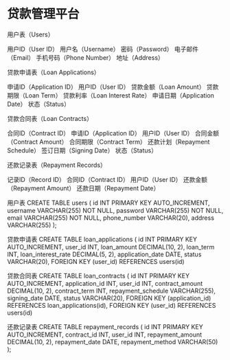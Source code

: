 # 贷款管理平台

用户表（Users）

用户ID（User ID）
用户名（Username）
密码（Password）
电子邮件（Email）
手机号码（Phone Number）
地址（Address）

贷款申请表（Loan Applications）

申请ID（Application ID）
用户ID（User ID）
贷款金额（Loan Amount）
贷款期限（Loan Term）
贷款利率（Loan Interest Rate）
申请日期（Application Date）
状态（Status）

贷款合同表（Loan Contracts）

合同ID（Contract ID）
申请ID（Application ID）
用户ID（User ID）
合同金额（Contract Amount）
合同期限（Contract Term）
还款计划（Repayment Schedule）
签订日期（Signing Date）
状态（Status）

还款记录表（Repayment Records）

记录ID（Record ID）
合同ID（Contract ID）
用户ID（User ID）
还款金额（Repayment Amount）
还款日期（Repayment Date）

用户表
CREATE TABLE users (
  id INT PRIMARY KEY AUTO_INCREMENT,
  username VARCHAR(255) NOT NULL,
  password VARCHAR(255) NOT NULL,
  email VARCHAR(255) NOT NULL,
  phone_number VARCHAR(20),
  address VARCHAR(255)
);

贷款申请表
CREATE TABLE loan_applications (
  id INT PRIMARY KEY AUTO_INCREMENT,
  user_id INT,
  loan_amount DECIMAL(10, 2),
  loan_term INT,
  loan_interest_rate DECIMAL(5, 2),
  application_date DATE,
  status VARCHAR(20),
  FOREIGN KEY (user_id) REFERENCES users(id)

贷款合同表
CREATE TABLE loan_contracts (
  id INT PRIMARY KEY AUTO_INCREMENT,
  application_id INT,
  user_id INT,
  contract_amount DECIMAL(10, 2),
  contract_term INT,
  repayment_schedule VARCHAR(255),
  signing_date DATE,
  status VARCHAR(20),
  FOREIGN KEY (application_id) REFERENCES loan_applications(id),
  FOREIGN KEY (user_id) REFERENCES users(id)

还款记录表
CREATE TABLE repayment_records (
  id INT PRIMARY KEY AUTO_INCREMENT,
  contract_id INT,
  user_id INT,
  repayment_amount DECIMAL(10, 2),
  repayment_date DATE,
  repayment_method VARCHAR(50)
);